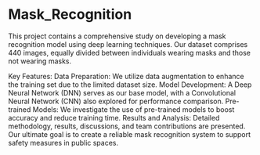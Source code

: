 # Mask_Recognition
This project contains a comprehensive study on developing a mask recognition model using deep learning techniques. Our dataset comprises 440 images, equally divided between individuals wearing masks and those not wearing masks.

Key Features:
Data Preparation: We utilize data augmentation to enhance the training set due to the limited dataset size.
Model Development: A Deep Neural Network (DNN) serves as our base model, with a Convolutional Neural Network (CNN) also explored for performance comparison.
Pre-trained Models: We investigate the use of pre-trained models to boost accuracy and reduce training time.
Results and Analysis: Detailed methodology, results, discussions, and team contributions are presented.
Our ultimate goal is to create a reliable mask recognition system to support safety measures in public spaces.

